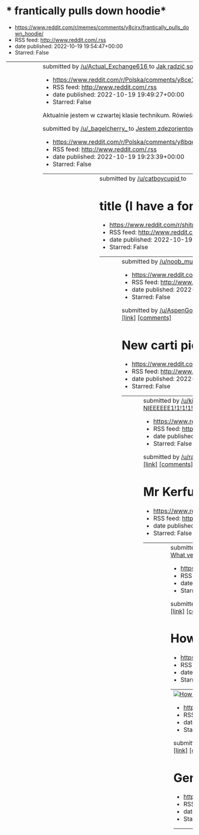 # * frantically pulls down hoodie*
 - https://www.reddit.com/r/memes/comments/y8cirx/frantically_pulls_down_hoodie/
 - RSS feed: http://www.reddit.com/.rss
 - date published: 2022-10-19 19:54:47+00:00
 - Starred: False

<table> <tr><td> <a href="https://www.reddit.com/r/memes/comments/y8cirx/frantically_pulls_down_hoodie/"> <img alt="* frantically pulls down hoodie*" src="https://preview.redd.it/ueo4x3c5itu91.jpg?width=640&amp;crop=smart&amp;auto=webp&amp;s=969277e99ff9ea90ffd46fbba6e4a20629bed193" title="* frantically pulls down hoodie*" /> </a> </td><td> &#32; submitted by &#32; <a href="https://www.reddit.com/user/Actual_Exchange616"> /u/Actual_Exchange616 </a> &#32; to &#32; <a href="https://www.reddit.com/

# Jak radzić sobie z bullyingiem?
 - https://www.reddit.com/r/Polska/comments/y8ce18/jak_radzić_sobie_z_bullyingiem/
 - RSS feed: http://www.reddit.com/.rss
 - date published: 2022-10-19 19:49:27+00:00
 - Starred: False

<!-- SC_OFF --><div class="md"><p>Aktualnie jestem w czwartej klasie technikum. Rówieśnicy mi dokuczają od 6 klasy szkoły podstawowej. Przez lata próbowałem to po prostu ignorować w nadziei że sobie odpuszczą kiedy zobaczą że mnie to nie rusza...nie pomogło. Nie mogę tak żyć bo to będzie się ciągnąć dalej przez studnia, pracę itd.</p> </div><!-- SC_ON --> &#32; submitted by &#32; <a href="https://www.reddit.com/user/_bagelcherry_"> /u/_bagelcherry_ </a> &#32; to &#32; <a href="https://www.reddit

# Jestem zdezorientowany 🐱 To w koncu fejk czy nie?
 - https://www.reddit.com/r/Polska/comments/y8bqeo/jestem_zdezorientowany_to_w_koncu_fejk_czy_nie/
 - RSS feed: http://www.reddit.com/.rss
 - date published: 2022-10-19 19:23:39+00:00
 - Starred: False

<table> <tr><td> <a href="https://www.reddit.com/r/Polska/comments/y8bqeo/jestem_zdezorientowany_to_w_koncu_fejk_czy_nie/"> <img alt="Jestem zdezorientowany 🐱 To w koncu fejk czy nie?" src="https://preview.redd.it/4x8e3xclctu91.jpg?width=320&amp;crop=smart&amp;auto=webp&amp;s=851693bbc5c009a76bbdf6ce285748df600adb3c" title="Jestem zdezorientowany 🐱 To w koncu fejk czy nie?" /> </a> </td><td> &#32; submitted by &#32; <a href="https://www.reddit.com/user/catboycupid"> /u/catboycupid </a> &#32; to 

# title (I have a fork up my ass)
 - https://www.reddit.com/r/shitposting/comments/y89obm/title_i_have_a_fork_up_my_ass/
 - RSS feed: http://www.reddit.com/.rss
 - date published: 2022-10-19 18:04:07+00:00
 - Starred: False

<table> <tr><td> <a href="https://www.reddit.com/r/shitposting/comments/y89obm/title_i_have_a_fork_up_my_ass/"> <img alt="title (I have a fork up my ass)" src="https://preview.redd.it/s32qqjkeysu91.jpg?width=640&amp;crop=smart&amp;auto=webp&amp;s=01c58ef1f9212220cda147a32727bb8ff92c4d30" title="title (I have a fork up my ass)" /> </a> </td><td> &#32; submitted by &#32; <a href="https://www.reddit.com/user/noob_music_producer"> /u/noob_music_producer </a> &#32; to &#32; <a href="https://www.reddi

# Lady gets arm crushed in a machine
 - https://www.reddit.com/r/CrazyFuckingVideos/comments/y89igi/lady_gets_arm_crushed_in_a_machine/
 - RSS feed: http://www.reddit.com/.rss
 - date published: 2022-10-19 17:57:53+00:00
 - Starred: False

&#32; submitted by &#32; <a href="https://www.reddit.com/user/AspenGoat"> /u/AspenGoat </a> &#32; to &#32; <a href="https://www.reddit.com/r/CrazyFuckingVideos/"> r/CrazyFuckingVideos </a> <br /> <span><a href="https://v.redd.it/mvs3wbb8xsu91">[link]</a></span> &#32; <span><a href="https://www.reddit.com/r/CrazyFuckingVideos/comments/y89igi/lady_gets_arm_crushed_in_a_machine/">[comments]</a></span>

# New carti pic
 - https://www.reddit.com/r/playboicarti/comments/y894d1/new_carti_pic/
 - RSS feed: http://www.reddit.com/.rss
 - date published: 2022-10-19 17:42:04+00:00
 - Starred: False

<table> <tr><td> <a href="https://www.reddit.com/r/playboicarti/comments/y894d1/new_carti_pic/"> <img alt="New carti pic" src="https://preview.redd.it/i35h7f0husu91.jpg?width=640&amp;crop=smart&amp;auto=webp&amp;s=d64683d01bf7466b2718743937541eae6a1ad0be" title="New carti pic" /> </a> </td><td> &#32; submitted by &#32; <a href="https://www.reddit.com/user/killbillrill"> /u/killbillrill </a> &#32; to &#32; <a href="https://www.reddit.com/r/playboicarti/"> r/playboicarti </a> <br /> <span><a href=

# NIEEEEEE1!1!1!1!1!1! ZNOWU
 - https://www.reddit.com/r/Polska_wpz/comments/y88sw1/nieeeeee111111_znowu/
 - RSS feed: http://www.reddit.com/.rss
 - date published: 2022-10-19 17:29:46+00:00
 - Starred: False

&#32; submitted by &#32; <a href="https://www.reddit.com/user/randomlol_2137"> /u/randomlol_2137 </a> &#32; to &#32; <a href="https://www.reddit.com/r/Polska_wpz/"> r/Polska_wpz </a> <br /> <span><a href="https://i.redd.it/c3u2j6s9ssu91.jpg">[link]</a></span> &#32; <span><a href="https://www.reddit.com/r/Polska_wpz/comments/y88sw1/nieeeeee111111_znowu/">[comments]</a></span>

# Mr Kerfuś
 - https://www.reddit.com/r/Polska_wpz/comments/y88lrg/mr_kerfuś/
 - RSS feed: http://www.reddit.com/.rss
 - date published: 2022-10-19 17:21:38+00:00
 - Starred: False

<table> <tr><td> <a href="https://www.reddit.com/r/Polska_wpz/comments/y88lrg/mr_kerfuś/"> <img alt="Mr Kerfuś" src="https://preview.redd.it/9hgtjdosqsu91.png?width=640&amp;crop=smart&amp;auto=webp&amp;s=eb5cd94ffbc1a127c8fd32388054928d02aad05a" title="Mr Kerfuś" /> </a> </td><td> &#32; submitted by &#32; <a href="https://www.reddit.com/user/KloggKimball"> /u/KloggKimball </a> &#32; to &#32; <a href="https://www.reddit.com/r/Polska_wpz/"> r/Polska_wpz </a> <br /> <span><a href="https://i.redd.it

# What vehicle is only driven by assholes?
 - https://www.reddit.com/r/AskReddit/comments/y88k7h/what_vehicle_is_only_driven_by_assholes/
 - RSS feed: http://www.reddit.com/.rss
 - date published: 2022-10-19 17:20:04+00:00
 - Starred: False

&#32; submitted by &#32; <a href="https://www.reddit.com/user/Expwar"> /u/Expwar </a> &#32; to &#32; <a href="https://www.reddit.com/r/AskReddit/"> r/AskReddit </a> <br /> <span><a href="https://www.reddit.com/r/AskReddit/comments/y88k7h/what_vehicle_is_only_driven_by_assholes/">[link]</a></span> &#32; <span><a href="https://www.reddit.com/r/AskReddit/comments/y88k7h/what_vehicle_is_only_driven_by_assholes/">[comments]</a></span>

# How this 15-year-old stood his ground against the harassment and intimidation by the police
 - https://www.reddit.com/r/nextfuckinglevel/comments/y87o8d/how_this_15yearold_stood_his_ground_against_the/
 - RSS feed: http://www.reddit.com/.rss
 - date published: 2022-10-19 16:45:12+00:00
 - Starred: False

<table> <tr><td> <a href="https://www.reddit.com/r/nextfuckinglevel/comments/y87o8d/how_this_15yearold_stood_his_ground_against_the/"> <img alt="How this 15-year-old stood his ground against the harassment and intimidation by the police" src="https://external-preview.redd.it/H6-Hvhf3eVJW1GDTn5SnX2gAxFeW9nurOpwgPKwZtV8.png?width=320&amp;crop=smart&amp;auto=webp&amp;s=807003d146c39a4e8247d9e45b56b338c3b81254" title="How this 15-year-old stood his ground against the harassment and intimidation by t

# What do men want?
 - https://www.reddit.com/r/AskReddit/comments/y87jcr/what_do_men_want/
 - RSS feed: http://www.reddit.com/.rss
 - date published: 2022-10-19 16:39:59+00:00
 - Starred: False

&#32; submitted by &#32; <a href="https://www.reddit.com/user/apexpredatordick"> /u/apexpredatordick </a> &#32; to &#32; <a href="https://www.reddit.com/r/AskReddit/"> r/AskReddit </a> <br /> <span><a href="https://www.reddit.com/r/AskReddit/comments/y87jcr/what_do_men_want/">[link]</a></span> &#32; <span><a href="https://www.reddit.com/r/AskReddit/comments/y87jcr/what_do_men_want/">[comments]</a></span>

# German Police in Chain Armor Arresting someone with an Knife
 - https://www.reddit.com/r/nextfuckinglevel/comments/y873yc/german_police_in_chain_armor_arresting_someone/
 - RSS feed: http://www.reddit.com/.rss
 - date published: 2022-10-19 16:23:05+00:00
 - Starred: False

<table> <tr><td> <a href="https://www.reddit.com/r/nextfuckinglevel/comments/y873yc/german_police_in_chain_armor_arresting_someone/"> <img alt="German Police in Chain Armor Arresting someone with an Knife" src="https://external-preview.redd.it/HLLNdNENhRn_AaCtsw-_AB5iOcxUOa2bhVdKhNqR8iM.png?width=320&amp;crop=smart&amp;auto=webp&amp;s=94272d91c857813039ecca2ffba5635301d7e78f" title="German Police in Chain Armor Arresting someone with an Knife" /> </a> </td><td> &#32; submitted by &#32; <a href="

# Based Europe?
 - https://www.reddit.com/r/shitposting/comments/y86yy8/based_europe/
 - RSS feed: http://www.reddit.com/.rss
 - date published: 2022-10-19 16:17:40+00:00
 - Starred: False

<table> <tr><td> <a href="https://www.reddit.com/r/shitposting/comments/y86yy8/based_europe/"> <img alt="Based Europe?" src="https://preview.redd.it/83lsnusefsu91.jpg?width=640&amp;crop=smart&amp;auto=webp&amp;s=80794c38c2d7bef9e1f2ab62ea8c163b0d243264" title="Based Europe?" /> </a> </td><td> &#32; submitted by &#32; <a href="https://www.reddit.com/user/Opening-Clerk-6441"> /u/Opening-Clerk-6441 </a> &#32; to &#32; <a href="https://www.reddit.com/r/shitposting/"> r/shitposting </a> <br /> <span>

# Why are the Americas so much further north in EU4 compared to real life?
 - https://www.reddit.com/r/eu4/comments/y86rld/why_are_the_americas_so_much_further_north_in_eu4/
 - RSS feed: http://www.reddit.com/.rss
 - date published: 2022-10-19 16:09:56+00:00
 - Starred: False

<table> <tr><td> <a href="https://www.reddit.com/r/eu4/comments/y86rld/why_are_the_americas_so_much_further_north_in_eu4/"> <img alt="Why are the Americas so much further north in EU4 compared to real life?" src="https://b.thumbs.redditmedia.com/lj65WRrxJhE5ChogEZgzKrGltvPatQQ1XUVF2xMhp0U.jpg" title="Why are the Americas so much further north in EU4 compared to real life?" /> </a> </td><td> &#32; submitted by &#32; <a href="https://www.reddit.com/user/PotemkinEmpire"> /u/PotemkinEmpire </a> &#32

# wiek to tylko liczba (tak jak ilość więzionych przeze mnie bośniaków)
 - https://www.reddit.com/r/okkolegauposledzony/comments/y854tf/wiek_to_tylko_liczba_tak_jak_ilość_więzionych/
 - RSS feed: http://www.reddit.com/.rss
 - date published: 2022-10-19 15:05:29+00:00
 - Starred: False

<table> <tr><td> <a href="https://www.reddit.com/r/okkolegauposledzony/comments/y854tf/wiek_to_tylko_liczba_tak_jak_ilość_więzionych/"> <img alt="wiek to tylko liczba (tak jak ilość więzionych przeze mnie bośniaków)" src="https://preview.redd.it/23cq646j2su91.jpg?width=640&amp;crop=smart&amp;auto=webp&amp;s=ddb0263ba386560535b6a7d70565e075e7cf3c58" title="wiek to tylko liczba (tak jak ilość więzionych przeze mnie bośniaków)" /> </a> </td><td> &#32; submitted by &#32; <a href="https://www.reddit.

# New signs are cool
 - https://www.reddit.com/r/Minecraft/comments/y84vya/new_signs_are_cool/
 - RSS feed: http://www.reddit.com/.rss
 - date published: 2022-10-19 14:56:26+00:00
 - Starred: False

<table> <tr><td> <a href="https://www.reddit.com/r/Minecraft/comments/y84vya/new_signs_are_cool/"> <img alt="New signs are cool" src="https://preview.redd.it/vwwlftru0su91.png?width=320&amp;crop=smart&amp;auto=webp&amp;s=8ed6a40c6f744b29573efb5aeb2a3086491a857c" title="New signs are cool" /> </a> </td><td> &#32; submitted by &#32; <a href="https://www.reddit.com/user/Java-Jumper"> /u/Java-Jumper </a> &#32; to &#32; <a href="https://www.reddit.com/r/Minecraft/"> r/Minecraft </a> <br /> <span><a h

# Nieeeeee!!!!!!1!1!1!
 - https://www.reddit.com/r/Polska_wpz/comments/y84t2i/nieeeeee111/
 - RSS feed: http://www.reddit.com/.rss
 - date published: 2022-10-19 14:53:20+00:00
 - Starred: False

<table> <tr><td> <a href="https://www.reddit.com/r/Polska_wpz/comments/y84t2i/nieeeeee111/"> <img alt="Nieeeeee!!!!!!1!1!1!" src="https://preview.redd.it/r81ziaqc0su91.jpg?width=640&amp;crop=smart&amp;auto=webp&amp;s=edbf8e82de4079ea415314689498f2e46ca94e38" title="Nieeeeee!!!!!!1!1!1!" /> </a> </td><td> &#32; submitted by &#32; <a href="https://www.reddit.com/user/randomlol_2137"> /u/randomlol_2137 </a> &#32; to &#32; <a href="https://www.reddit.com/r/Polska_wpz/"> r/Polska_wpz </a> <br /> <spa

# Isn’t that the obvious choice
 - https://www.reddit.com/r/memes/comments/y84lqe/isnt_that_the_obvious_choice/
 - RSS feed: http://www.reddit.com/.rss
 - date published: 2022-10-19 14:44:58+00:00
 - Starred: False

<table> <tr><td> <a href="https://www.reddit.com/r/memes/comments/y84lqe/isnt_that_the_obvious_choice/"> <img alt="Isn’t that the obvious choice" src="https://preview.redd.it/tj17iu3vyru91.jpg?width=640&amp;crop=smart&amp;auto=webp&amp;s=23876033d1087a3269b166ea985c70cff0494d58" title="Isn’t that the obvious choice" /> </a> </td><td> &#32; submitted by &#32; <a href="https://www.reddit.com/user/PrinceEagle22"> /u/PrinceEagle22 </a> &#32; to &#32; <a href="https://www.reddit.com/r/memes/"> r/meme

# messed up
 - https://www.reddit.com/r/discordVideos/comments/y83z6v/messed_up/
 - RSS feed: http://www.reddit.com/.rss
 - date published: 2022-10-19 14:19:26+00:00
 - Starred: False

<table> <tr><td> <a href="https://www.reddit.com/r/discordVideos/comments/y83z6v/messed_up/"> <img alt="messed up" src="https://external-preview.redd.it/wfz5M5VoRZOQjarpUwm3br2JDLE2N4LmwJOl4CcF_fM.png?width=640&amp;crop=smart&amp;auto=webp&amp;s=86f8edf39ee6dd293be18654b78547a626013095" title="messed up" /> </a> </td><td> &#32; submitted by &#32; <a href="https://www.reddit.com/user/AutomaticAd5811"> /u/AutomaticAd5811 </a> &#32; to &#32; <a href="https://www.reddit.com/r/discordVideos/"> r/disc

# Zwrot w narracji Mentzena
 - https://www.reddit.com/r/Polska/comments/y83vhm/zwrot_w_narracji_mentzena/
 - RSS feed: http://www.reddit.com/.rss
 - date published: 2022-10-19 14:15:09+00:00
 - Starred: False

<table> <tr><td> <a href="https://www.reddit.com/r/Polska/comments/y83vhm/zwrot_w_narracji_mentzena/"> <img alt="Zwrot w narracji Mentzena" src="https://preview.redd.it/r8mocczjtru91.jpg?width=640&amp;crop=smart&amp;auto=webp&amp;s=914f6ebfedbd1df150a628bbdd814b88f4cdb3e1" title="Zwrot w narracji Mentzena" /> </a> </td><td> &#32; submitted by &#32; <a href="https://www.reddit.com/user/Bielin_Clash"> /u/Bielin_Clash </a> &#32; to &#32; <a href="https://www.reddit.com/r/Polska/"> r/Polska </a> <br

# What are some of the figures you can't believe the lego designers were allowed to make?
 - https://www.reddit.com/r/lego/comments/y83do1/what_are_some_of_the_figures_you_cant_believe_the/
 - RSS feed: http://www.reddit.com/.rss
 - date published: 2022-10-19 13:54:45+00:00
 - Starred: False

<table> <tr><td> <a href="https://www.reddit.com/r/lego/comments/y83do1/what_are_some_of_the_figures_you_cant_believe_the/"> <img alt="What are some of the figures you can't believe the lego designers were allowed to make?" src="https://preview.redd.it/h5h5v9dwpru91.png?width=640&amp;crop=smart&amp;auto=webp&amp;s=b3c83258368df4cce0c300e99addc5de5a6f9220" title="What are some of the figures you can't believe the lego designers were allowed to make?" /> </a> </td><td> &#32; submitted by &#32; <a 

# Thoughts on the new creative menu?
 - https://www.reddit.com/r/Minecraft/comments/y82q2j/thoughts_on_the_new_creative_menu/
 - RSS feed: http://www.reddit.com/.rss
 - date published: 2022-10-19 13:26:35+00:00
 - Starred: False

<table> <tr><td> <a href="https://www.reddit.com/r/Minecraft/comments/y82q2j/thoughts_on_the_new_creative_menu/"> <img alt="Thoughts on the new creative menu?" src="https://preview.redd.it/rm277ozvkru91.png?width=640&amp;crop=smart&amp;auto=webp&amp;s=7ec5a5e7c8c9993a55e295210375045995ac4338" title="Thoughts on the new creative menu?" /> </a> </td><td> &#32; submitted by &#32; <a href="https://www.reddit.com/user/MetaPop567"> /u/MetaPop567 </a> &#32; to &#32; <a href="https://www.reddit.com/r/Mi

# On this day in 2006, Guy Goma went to the BBC for a job interview, but was mistaken for the expert they due to interview
 - https://www.reddit.com/r/WatchPeopleDieInside/comments/y82mcw/on_this_day_in_2006_guy_goma_went_to_the_bbc_for/
 - RSS feed: http://www.reddit.com/.rss
 - date published: 2022-10-19 13:22:09+00:00
 - Starred: False

<table> <tr><td> <a href="https://www.reddit.com/r/WatchPeopleDieInside/comments/y82mcw/on_this_day_in_2006_guy_goma_went_to_the_bbc_for/"> <img alt="On this day in 2006, Guy Goma went to the BBC for a job interview, but was mistaken for the expert they due to interview" src="https://external-preview.redd.it/xQyDqjKlsTpzkCE3JcHN_JPBNpPRMVnEs8c7a3WXcK8.png?width=320&amp;crop=smart&amp;auto=webp&amp;s=17db497d616f647e01a20ea1e927959c12a157be" title="On this day in 2006, Guy Goma went to the BBC fo

# No cóż
 - https://www.reddit.com/r/Polska_wpz/comments/y82c0m/no_cóż/
 - RSS feed: http://www.reddit.com/.rss
 - date published: 2022-10-19 13:09:43+00:00
 - Starred: False

<table> <tr><td> <a href="https://www.reddit.com/r/Polska_wpz/comments/y82c0m/no_cóż/"> <img alt="No cóż" src="https://preview.redd.it/ezhdnjbvhru91.png?width=640&amp;crop=smart&amp;auto=webp&amp;s=89a54ff036da7a2dcd961c41603cf8e0cfdaf0d7" title="No cóż" /> </a> </td><td> &#32; submitted by &#32; <a href="https://www.reddit.com/user/Pjoter12"> /u/Pjoter12 </a> &#32; to &#32; <a href="https://www.reddit.com/r/Polska_wpz/"> r/Polska_wpz </a> <br /> <span><a href="https://i.redd.it/ezhdnjbvhru91.pn

# We doing this?
 - https://www.reddit.com/r/ProgrammerHumor/comments/y8281l/we_doing_this/
 - RSS feed: http://www.reddit.com/.rss
 - date published: 2022-10-19 13:04:57+00:00
 - Starred: False

<table> <tr><td> <a href="https://www.reddit.com/r/ProgrammerHumor/comments/y8281l/we_doing_this/"> <img alt="We doing this?" src="https://preview.redd.it/xhm1tfm0hru91.png?width=640&amp;crop=smart&amp;auto=webp&amp;s=1650c821161be3e847f394193f9b0246f17f2e45" title="We doing this?" /> </a> </td><td> &#32; submitted by &#32; <a href="https://www.reddit.com/user/Infamous-Date-355"> /u/Infamous-Date-355 </a> &#32; to &#32; <a href="https://www.reddit.com/r/ProgrammerHumor/"> r/ProgrammerHumor </a> 

# Those guys have a serious problem
 - https://www.reddit.com/r/whenthe/comments/y81x40/those_guys_have_a_serious_problem/
 - RSS feed: http://www.reddit.com/.rss
 - date published: 2022-10-19 12:51:23+00:00
 - Starred: False

<table> <tr><td> <a href="https://www.reddit.com/r/whenthe/comments/y81x40/those_guys_have_a_serious_problem/"> <img alt="Those guys have a serious problem" src="https://preview.redd.it/owva1fyleru91.gif?width=320&amp;crop=smart&amp;s=c7c887d04e88dba5011200af8f7744d90115f843" title="Those guys have a serious problem" /> </a> </td><td> &#32; submitted by &#32; <a href="https://www.reddit.com/user/Gatt__"> /u/Gatt__ </a> &#32; to &#32; <a href="https://www.reddit.com/r/whenthe/"> r/whenthe </a> <b

# 👍
 - https://www.reddit.com/r/shitposting/comments/y81p85/_/
 - RSS feed: http://www.reddit.com/.rss
 - date published: 2022-10-19 12:41:20+00:00
 - Starred: False

<table> <tr><td> <a href="https://www.reddit.com/r/shitposting/comments/y81p85/_/"> <img alt="👍" src="https://preview.redd.it/x202furpcru91.jpg?width=640&amp;crop=smart&amp;auto=webp&amp;s=8404a18957a2bf37ebc74de7ac2c1fb7860fddbf" title="👍" /> </a> </td><td> &#32; submitted by &#32; <a href="https://www.reddit.com/user/Mighty-Pirate"> /u/Mighty-Pirate </a> &#32; to &#32; <a href="https://www.reddit.com/r/shitposting/"> r/shitposting </a> <br /> <span><a href="https://i.redd.it/x202furpcru91.jpg"

# Instead of a brush, my parents have a toilet spear.
 - https://www.reddit.com/r/mildlyinteresting/comments/y81hnd/instead_of_a_brush_my_parents_have_a_toilet_spear/
 - RSS feed: http://www.reddit.com/.rss
 - date published: 2022-10-19 12:31:31+00:00
 - Starred: False

<table> <tr><td> <a href="https://www.reddit.com/r/mildlyinteresting/comments/y81hnd/instead_of_a_brush_my_parents_have_a_toilet_spear/"> <img alt="Instead of a brush, my parents have a toilet spear." src="https://preview.redd.it/uybktos1bru91.jpg?width=640&amp;crop=smart&amp;auto=webp&amp;s=e485d39554867845f575724a7a304a6308fb34b6" title="Instead of a brush, my parents have a toilet spear." /> </a> </td><td> &#32; submitted by &#32; <a href="https://www.reddit.com/user/eklykov"> /u/eklykov </a>

# best feeling ever
 - https://www.reddit.com/r/memes/comments/y811hy/best_feeling_ever/
 - RSS feed: http://www.reddit.com/.rss
 - date published: 2022-10-19 12:10:08+00:00
 - Starred: False

<table> <tr><td> <a href="https://www.reddit.com/r/memes/comments/y811hy/best_feeling_ever/"> <img alt="best feeling ever" src="https://preview.redd.it/o123dz097ru91.jpg?width=640&amp;crop=smart&amp;auto=webp&amp;s=85f720bb819ef2482178c8e5625676742c59f981" title="best feeling ever" /> </a> </td><td> &#32; submitted by &#32; <a href="https://www.reddit.com/user/Ragemili"> /u/Ragemili </a> &#32; to &#32; <a href="https://www.reddit.com/r/memes/"> r/memes </a> <br /> <span><a href="https://i.redd.i

# Which one bro
 - https://www.reddit.com/r/memes/comments/y80vpw/which_one_bro/
 - RSS feed: http://www.reddit.com/.rss
 - date published: 2022-10-19 12:02:29+00:00
 - Starred: False

<table> <tr><td> <a href="https://www.reddit.com/r/memes/comments/y80vpw/which_one_bro/"> <img alt="Which one bro" src="https://preview.redd.it/eo7jffwv5ru91.jpg?width=640&amp;crop=smart&amp;auto=webp&amp;s=88879e78b0e4d7feaaac7490dd397fbd0d47bbec" title="Which one bro" /> </a> </td><td> &#32; submitted by &#32; <a href="https://www.reddit.com/user/LORE-above-ALL09"> /u/LORE-above-ALL09 </a> &#32; to &#32; <a href="https://www.reddit.com/r/memes/"> r/memes </a> <br /> <span><a href="https://i.re

# Ja was wszystkich nienawidzę
 - https://www.reddit.com/r/Polska_wpz/comments/y80djo/ja_was_wszystkich_nienawidzę/
 - RSS feed: http://www.reddit.com/.rss
 - date published: 2022-10-19 11:38:23+00:00
 - Starred: False

<table> <tr><td> <a href="https://www.reddit.com/r/Polska_wpz/comments/y80djo/ja_was_wszystkich_nienawidzę/"> <img alt="Ja was wszystkich nienawidzę" src="https://preview.redd.it/ai881ko91ru91.jpg?width=320&amp;crop=smart&amp;auto=webp&amp;s=4fe4b96adc7389934d86b164dbf7664ceb10f271" title="Ja was wszystkich nienawidzę" /> </a> </td><td> &#32; submitted by &#32; <a href="https://www.reddit.com/user/SoldMomForWater"> /u/SoldMomForWater </a> &#32; to &#32; <a href="https://www.reddit.com/r/Polska_w

# Is Tymbark exporting their products or is it a cheap imitation?
 - https://www.reddit.com/r/poland/comments/y7zyvx/is_tymbark_exporting_their_products_or_is_it_a/
 - RSS feed: http://www.reddit.com/.rss
 - date published: 2022-10-19 11:17:45+00:00
 - Starred: False

<table> <tr><td> <a href="https://www.reddit.com/r/poland/comments/y7zyvx/is_tymbark_exporting_their_products_or_is_it_a/"> <img alt="Is Tymbark exporting their products or is it a cheap imitation?" src="https://preview.redd.it/q7ak481wxqu91.jpg?width=640&amp;crop=smart&amp;auto=webp&amp;s=2d7c90293a0c2d21b32bc66a9aacbc544b490919" title="Is Tymbark exporting their products or is it a cheap imitation?" /> </a> </td><td> <!-- SC_OFF --><div class="md"><p>I bought it at my vacation in Budapest</p> 

# Passive Income
 - https://www.reddit.com/r/facepalm/comments/y7zxaj/passive_income/
 - RSS feed: http://www.reddit.com/.rss
 - date published: 2022-10-19 11:15:18+00:00
 - Starred: False

<table> <tr><td> <a href="https://www.reddit.com/r/facepalm/comments/y7zxaj/passive_income/"> <img alt="Passive Income" src="https://preview.redd.it/fwdmy1uexqu91.png?width=320&amp;crop=smart&amp;auto=webp&amp;s=5b83d1d90319b217bd9982719ebb36fdde44e957" title="Passive Income" /> </a> </td><td> &#32; submitted by &#32; <a href="https://www.reddit.com/user/Flashycope"> /u/Flashycope </a> &#32; to &#32; <a href="https://www.reddit.com/r/facepalm/"> r/facepalm </a> <br /> <span><a href="https://i.re

# Karfuś- największy polski Crusher UwU
 - https://www.reddit.com/r/Polska_wpz/comments/y7zuxh/karfuś_największy_polski_crusher_uwu/
 - RSS feed: http://www.reddit.com/.rss
 - date published: 2022-10-19 11:11:55+00:00
 - Starred: False

<table> <tr><td> <a href="https://www.reddit.com/r/Polska_wpz/comments/y7zuxh/karfuś_największy_polski_crusher_uwu/"> <img alt="Karfuś- największy polski Crusher UwU" src="https://preview.redd.it/mto15c2vwqu91.jpg?width=640&amp;crop=smart&amp;auto=webp&amp;s=2475b0f383c6215a9c8fad93147def3b63a75bf3" title="Karfuś- największy polski Crusher UwU" /> </a> </td><td> &#32; submitted by &#32; <a href="https://www.reddit.com/user/ThatAstraVerde"> /u/ThatAstraVerde </a> &#32; to &#32; <a href="https://w

# Pitbull saves chihuahua from drowning in São Paulo
 - https://www.reddit.com/r/nextfuckinglevel/comments/y7zixe/pitbull_saves_chihuahua_from_drowning_in_são_paulo/
 - RSS feed: http://www.reddit.com/.rss
 - date published: 2022-10-19 10:54:51+00:00
 - Starred: False

<table> <tr><td> <a href="https://www.reddit.com/r/nextfuckinglevel/comments/y7zixe/pitbull_saves_chihuahua_from_drowning_in_são_paulo/"> <img alt="Pitbull saves chihuahua from drowning in São Paulo" src="https://external-preview.redd.it/eWClPWRFVr6urTuIepnLJHScBEpzBkDaed6M6PoDlz0.png?width=640&amp;crop=smart&amp;auto=webp&amp;s=27ff4efb8598341061011d6c7c4cba522f53059e" title="Pitbull saves chihuahua from drowning in São Paulo" /> </a> </td><td> &#32; submitted by &#32; <a href="https://www.redd

# [LEC Wooloo] [Sources] Bot laner Flakked and Jungler Jankos have been allowed to explore their options as they will not be a part of G2 Esports roster next year.
 - https://www.reddit.com/r/leagueoflegends/comments/y7zgki/lec_wooloo_sources_bot_laner_flakked_and_jungler/
 - RSS feed: http://www.reddit.com/.rss
 - date published: 2022-10-19 10:51:04+00:00
 - Starred: False

<!-- SC_OFF --><div class="md"><p>LEC Wooloo just tweeted that flakked and jankos might be out of G2 for next year and are allowed to explore other options</p> <p>[Sources] Bot laner Flakked and Jungler Jankos have been allowed to explore their options as they will not be a part of G2 Esports roster next year.</p> <p>Tweet: <a href="https://twitter.com/LEC_Wooloo/status/1582685150642843648">https://twitter.com/LEC_Wooloo/status/1582685150642843648</a></p> <p>Jankos reply on the wooloo tweet: <a 

# Quo Vadis Polsko?
 - https://www.reddit.com/r/Polska/comments/y7yvqd/quo_vadis_polsko/
 - RSS feed: http://www.reddit.com/.rss
 - date published: 2022-10-19 10:18:36+00:00
 - Starred: False

<table> <tr><td> <a href="https://www.reddit.com/r/Polska/comments/y7yvqd/quo_vadis_polsko/"> <img alt="Quo Vadis Polsko?" src="https://preview.redd.it/t67dgk9cnqu91.jpg?width=640&amp;crop=smart&amp;auto=webp&amp;s=a7667c894022baf52f76cc4fb1253c9d2c96cce2" title="Quo Vadis Polsko?" /> </a> </td><td> &#32; submitted by &#32; <a href="https://www.reddit.com/user/waitaminutewhereiam"> /u/waitaminutewhereiam </a> &#32; to &#32; <a href="https://www.reddit.com/r/Polska/"> r/Polska </a> <br /> <span><

# Kerfuś 🥵🥵
 - https://www.reddit.com/r/okkolegauposledzony/comments/y7yh4c/kerfuś/
 - RSS feed: http://www.reddit.com/.rss
 - date published: 2022-10-19 09:57:41+00:00
 - Starred: False

<table> <tr><td> <a href="https://www.reddit.com/r/okkolegauposledzony/comments/y7yh4c/kerfuś/"> <img alt="Kerfuś 🥵🥵" src="https://preview.redd.it/2bael5cmjqu91.jpg?width=640&amp;crop=smart&amp;auto=webp&amp;s=c7ea56f73e7f65237234b31628c2aa335a9ba48d" title="Kerfuś 🥵🥵" /> </a> </td><td> &#32; submitted by &#32; <a href="https://www.reddit.com/user/KapitanJa"> /u/KapitanJa </a> &#32; to &#32; <a href="https://www.reddit.com/r/okkolegauposledzony/"> r/okkolegauposledzony </a> <br /> <span><a href=

# It’s been enough
 - https://www.reddit.com/r/memes/comments/y7y0nw/its_been_enough/
 - RSS feed: http://www.reddit.com/.rss
 - date published: 2022-10-19 09:32:10+00:00
 - Starred: False

<table> <tr><td> <a href="https://www.reddit.com/r/memes/comments/y7y0nw/its_been_enough/"> <img alt="It’s been enough" src="https://preview.redd.it/k2tomtd2fqu91.jpg?width=640&amp;crop=smart&amp;auto=webp&amp;s=c9373d1668ca6565508ca41b0157445c493bb13f" title="It’s been enough" /> </a> </td><td> &#32; submitted by &#32; <a href="https://www.reddit.com/user/UnfixedMinecraftBug"> /u/UnfixedMinecraftBug </a> &#32; to &#32; <a href="https://www.reddit.com/r/memes/"> r/memes </a> <br /> <span><a href

# Kerfuś is tired of your bullshit. Uczyłam sie rysować żeby tworzyć taki shitpost.
 - https://www.reddit.com/r/Polska_wpz/comments/y7xvqz/kerfuś_is_tired_of_your_bullshit_uczyłam_sie/
 - RSS feed: http://www.reddit.com/.rss
 - date published: 2022-10-19 09:24:12+00:00
 - Starred: False

<table> <tr><td> <a href="https://www.reddit.com/r/Polska_wpz/comments/y7xvqz/kerfuś_is_tired_of_your_bullshit_uczyłam_sie/"> <img alt="Kerfuś is tired of your bullshit. Uczyłam sie rysować żeby tworzyć taki shitpost." src="https://preview.redd.it/hftd06k8cqu91.png?width=640&amp;crop=smart&amp;auto=webp&amp;s=a05db59b3e9a404fa84431ec0e56d37c4356e58e" title="Kerfuś is tired of your bullshit. Uczyłam sie rysować żeby tworzyć taki shitpost." /> </a> </td><td> &#32; submitted by &#32; <a href="https

# *commencing neuron activation*
 - https://www.reddit.com/r/shitposting/comments/y7xqzi/commencing_neuron_activation/
 - RSS feed: http://www.reddit.com/.rss
 - date published: 2022-10-19 09:16:25+00:00
 - Starred: False

<table> <tr><td> <a href="https://www.reddit.com/r/shitposting/comments/y7xqzi/commencing_neuron_activation/"> <img alt="*commencing neuron activation*" src="https://preview.redd.it/ib8c54z8cqu91.jpg?width=640&amp;crop=smart&amp;auto=webp&amp;s=78c4765968ab16ce5e1a26ff531de5845dcdd6ba" title="*commencing neuron activation*" /> </a> </td><td> &#32; submitted by &#32; <a href="https://www.reddit.com/user/Recoil_Eyers"> /u/Recoil_Eyers </a> &#32; to &#32; <a href="https://www.reddit.com/r/shitposti

# co oni ci zrobili (kradzione)
 - https://www.reddit.com/r/okkolegauposledzony/comments/y7xd48/co_oni_ci_zrobili_kradzione/
 - RSS feed: http://www.reddit.com/.rss
 - date published: 2022-10-19 08:52:47+00:00
 - Starred: False

<table> <tr><td> <a href="https://www.reddit.com/r/okkolegauposledzony/comments/y7xd48/co_oni_ci_zrobili_kradzione/"> <img alt="co oni ci zrobili (kradzione)" src="https://external-preview.redd.it/FtMxmzq2GET3sPjPjni3pYn-oeaJ4hmLXEqFNVCJuKE.gif?width=640&amp;crop=smart&amp;s=9f33c8121dd4f3b8b7f7616f3b497ffc159db9ed" title="co oni ci zrobili (kradzione)" /> </a> </td><td> &#32; submitted by &#32; <a href="https://www.reddit.com/user/certifiedgamer08"> /u/certifiedgamer08 </a> &#32; to &#32; <a hr

# it teaches Italian
 - https://www.reddit.com/r/ShitPostCrusaders/comments/y7xajg/it_teaches_italian/
 - RSS feed: http://www.reddit.com/.rss
 - date published: 2022-10-19 08:48:10+00:00
 - Starred: False

<table> <tr><td> <a href="https://www.reddit.com/r/ShitPostCrusaders/comments/y7xajg/it_teaches_italian/"> <img alt="it teaches Italian" src="https://preview.redd.it/qiuxfom77qu91.jpg?width=320&amp;crop=smart&amp;auto=webp&amp;s=112c7479a55401fe409451002a3003d2b725a5f0" title="it teaches Italian" /> </a> </td><td> &#32; submitted by &#32; <a href="https://www.reddit.com/user/Mikedaddy36"> /u/Mikedaddy36 </a> &#32; to &#32; <a href="https://www.reddit.com/r/ShitPostCrusaders/"> r/ShitPostCrusader

# Rosyjska księgarnia otwiera się w Warszawie
 - https://www.reddit.com/r/Polska/comments/y7x11i/rosyjska_księgarnia_otwiera_się_w_warszawie/
 - RSS feed: http://www.reddit.com/.rss
 - date published: 2022-10-19 08:31:38+00:00
 - Starred: False

<!-- SC_OFF --><div class="md"><p>Witam, 28.10 w Galerii Północnej otwiera się rosyjska księgarnia która ma wyłącznie książki w języku rosyjskim oraz sprzedaje propagandystka literaturę (np. Zakhar Prilepin, Aksenow itd); Sporo książek chwalących ZSRR oraz Imperium Rosyjskie.</p> <p>Czy można by bylo z tym gównem coś zrobić? Ja naprawdopodobniej wybieram się na happening, bo to jest way too much dla mnie</p> <p><a href="https://mnogoknig.pl/ru/search/%D0%97%D0%B0%D1%85%D0%B0%D1%80%20%D0%9F%D1%80

# Cursed Ford
 - https://www.reddit.com/r/cursedcomments/comments/y7wxyl/cursed_ford/
 - RSS feed: http://www.reddit.com/.rss
 - date published: 2022-10-19 08:26:20+00:00
 - Starred: False

<table> <tr><td> <a href="https://www.reddit.com/r/cursedcomments/comments/y7wxyl/cursed_ford/"> <img alt="Cursed Ford" src="https://preview.redd.it/w6gzr6mb3qu91.jpg?width=640&amp;crop=smart&amp;auto=webp&amp;s=fed80865f779b404d461d514279a7d14d040203e" title="Cursed Ford" /> </a> </td><td> &#32; submitted by &#32; <a href="https://www.reddit.com/user/SAinzv"> /u/SAinzv </a> &#32; to &#32; <a href="https://www.reddit.com/r/cursedcomments/"> r/cursedcomments </a> <br /> <span><a href="https://i.r

# Co do knagi papaja‽
 - https://www.reddit.com/r/Polska_wpz/comments/y7wvif/co_do_knagi_papaja/
 - RSS feed: http://www.reddit.com/.rss
 - date published: 2022-10-19 08:22:09+00:00
 - Starred: False

<table> <tr><td> <a href="https://www.reddit.com/r/Polska_wpz/comments/y7wvif/co_do_knagi_papaja/"> <img alt="Co do knagi papaja‽" src="https://preview.redd.it/dm9dc2hk2qu91.png?width=320&amp;crop=smart&amp;auto=webp&amp;s=9b07b7e0114d3e4eba6db7e30defff3ce6e58e0e" title="Co do knagi papaja‽" /> </a> </td><td> &#32; submitted by &#32; <a href="https://www.reddit.com/user/Capral_C"> /u/Capral_C </a> &#32; to &#32; <a href="https://www.reddit.com/r/Polska_wpz/"> r/Polska_wpz </a> <br /> <span><a hr

# No właśnie co jest
 - https://www.reddit.com/r/poland/comments/y7wm8d/no_właśnie_co_jest/
 - RSS feed: http://www.reddit.com/.rss
 - date published: 2022-10-19 08:06:08+00:00
 - Starred: False

<table> <tr><td> <a href="https://www.reddit.com/r/poland/comments/y7wm8d/no_właśnie_co_jest/"> <img alt="No właśnie co jest" src="https://preview.redd.it/cjxxn8opzpu91.png?width=320&amp;crop=smart&amp;auto=webp&amp;s=53332b594c8b8511c4dfa21cbe162a27cfa0e74e" title="No właśnie co jest" /> </a> </td><td> &#32; submitted by &#32; <a href="https://www.reddit.com/user/Capral_C"> /u/Capral_C </a> &#32; to &#32; <a href="https://www.reddit.com/r/poland/"> r/poland </a> <br /> <span><a href="https://i.

# Birds are fed by their parents in their infancy. When the time comes to feed themselves, there can be some confusion when the food does not go into their mouth by itself.
 - https://www.reddit.com/r/interestingasfuck/comments/y7wm4h/birds_are_fed_by_their_parents_in_their_infancy/
 - RSS feed: http://www.reddit.com/.rss
 - date published: 2022-10-19 08:05:56+00:00
 - Starred: False

<table> <tr><td> <a href="https://www.reddit.com/r/interestingasfuck/comments/y7wm4h/birds_are_fed_by_their_parents_in_their_infancy/"> <img alt="Birds are fed by their parents in their infancy. When the time comes to feed themselves, there can be some confusion when the food does not go into their mouth by itself." src="https://external-preview.redd.it/TADISwL346Nfx4HZN0czLh5mrHDp3umxLdbVgfFHg_o.png?width=640&amp;crop=smart&amp;auto=webp&amp;s=32493022fa73c024e21e5c20bcfa18879e5881e3" title="Bi

# problems with my name
 - https://www.reddit.com/r/poland/comments/y7wgca/problems_with_my_name/
 - RSS feed: http://www.reddit.com/.rss
 - date published: 2022-10-19 07:56:31+00:00
 - Starred: False

<!-- SC_OFF --><div class="md"><p>Cześć. Hello, I am Czech and now visiting Katowice for the 2nd time. Very beautiful city!! I am often visiting Starbucks and as they ask for my name, they really struggle to understand me. My name is Lucie... I dont want to use the english Lucy... Is there any polish name similar to mine that I could be using?: )</p> </div><!-- SC_ON --> &#32; submitted by &#32; <a href="https://www.reddit.com/user/czechachicka"> /u/czechachicka </a> &#32; to &#32; <a href="http

# sigh.....
 - https://www.reddit.com/r/memes/comments/y7wa6e/sigh/
 - RSS feed: http://www.reddit.com/.rss
 - date published: 2022-10-19 07:45:46+00:00
 - Starred: False

<table> <tr><td> <a href="https://www.reddit.com/r/memes/comments/y7wa6e/sigh/"> <img alt="sigh....." src="https://preview.redd.it/xslcboc0wpu91.gif?width=640&amp;crop=smart&amp;s=f0eb7704b9ce287d84371f2e97c86c1559f946b6" title="sigh....." /> </a> </td><td> &#32; submitted by &#32; <a href="https://www.reddit.com/user/Sweaty_Sandwich-05"> /u/Sweaty_Sandwich-05 </a> &#32; to &#32; <a href="https://www.reddit.com/r/memes/"> r/memes </a> <br /> <span><a href="https://i.redd.it/xslcboc0wpu91.gif">[l

# 🔒 Moment
 - https://www.reddit.com/r/shitposting/comments/y7vxnw/moment/
 - RSS feed: http://www.reddit.com/.rss
 - date published: 2022-10-19 07:24:28+00:00
 - Starred: False

<table> <tr><td> <a href="https://www.reddit.com/r/shitposting/comments/y7vxnw/moment/"> <img alt="🔒 Moment" src="https://preview.redd.it/tbgaza7aspu91.jpg?width=640&amp;crop=smart&amp;auto=webp&amp;s=88f147915191da3c990918b5baaba8c37f7dd421" title="🔒 Moment" /> </a> </td><td> &#32; submitted by &#32; <a href="https://www.reddit.com/user/Senpai_T0ast"> /u/Senpai_T0ast </a> &#32; to &#32; <a href="https://www.reddit.com/r/shitposting/"> r/shitposting </a> <br /> <span><a href="https://i.redd.it/t

# So, ladies and gentlemen, Kiriko is available in comp now. How many of you were able to reach lvl 55 in BP?
 - https://www.reddit.com/r/Overwatch/comments/y7vxd9/so_ladies_and_gentlemen_kiriko_is_available_in/
 - RSS feed: http://www.reddit.com/.rss
 - date published: 2022-10-19 07:24:01+00:00
 - Starred: False

<table> <tr><td> <a href="https://www.reddit.com/r/Overwatch/comments/y7vxd9/so_ladies_and_gentlemen_kiriko_is_available_in/"> <img alt="So, ladies and gentlemen, Kiriko is available in comp now. How many of you were able to reach lvl 55 in BP?" src="https://preview.redd.it/j2mm2h77spu91.png?width=640&amp;crop=smart&amp;auto=webp&amp;s=ed69d288816cd07372120890d639021c88ed5b7c" title="So, ladies and gentlemen, Kiriko is available in comp now. How many of you were able to reach lvl 55 in BP?" /> <

# Belarus says it is unable to pay off debt due to sanctions
 - https://www.reddit.com/r/worldnews/comments/y7vk22/belarus_says_it_is_unable_to_pay_off_debt_due_to/
 - RSS feed: http://www.reddit.com/.rss
 - date published: 2022-10-19 07:01:46+00:00
 - Starred: False

&#32; submitted by &#32; <a href="https://www.reddit.com/user/charmbrood"> /u/charmbrood </a> &#32; to &#32; <a href="https://www.reddit.com/r/worldnews/"> r/worldnews </a> <br /> <span><a href="https://www.reuters.com/world/europe/belarus-says-it-is-unable-pay-off-debt-due-sanctions-2022-10-19/">[link]</a></span> &#32; <span><a href="https://www.reddit.com/r/worldnews/comments/y7vk22/belarus_says_it_is_unable_to_pay_off_debt_due_to/">[comments]</a></span>

# Dosłownie 1984
 - https://www.reddit.com/r/Polska_wpz/comments/y7vezy/dosłownie_1984/
 - RSS feed: http://www.reddit.com/.rss
 - date published: 2022-10-19 06:53:32+00:00
 - Starred: False

&#32; submitted by &#32; <a href="https://www.reddit.com/user/SilverReaper222"> /u/SilverReaper222 </a> &#32; to &#32; <a href="https://www.reddit.com/r/Polska_wpz/"> r/Polska_wpz </a> <br /> <span><a href="https://i.redd.it/js4ej3ermpu91.jpg">[link]</a></span> &#32; <span><a href="https://www.reddit.com/r/Polska_wpz/comments/y7vezy/dosłownie_1984/">[comments]</a></span>

# ¯\_(ツ)_/¯
 - https://www.reddit.com/r/Polska/comments/y7v868/ツ/
 - RSS feed: http://www.reddit.com/.rss
 - date published: 2022-10-19 06:42:34+00:00
 - Starred: False

<table> <tr><td> <a href="https://www.reddit.com/r/Polska/comments/y7v868/ツ/"> <img alt="¯\_(ツ)_/¯" src="https://preview.redd.it/wm2xbulrkpu91.jpg?width=640&amp;crop=smart&amp;auto=webp&amp;s=cc32ff133c82b277d8dd3cb88da5679aa6323b69" title="¯\_(ツ)_/¯" /> </a> </td><td> &#32; submitted by &#32; <a href="https://www.reddit.com/user/DeszczJesienny"> /u/DeszczJesienny </a> &#32; to &#32; <a href="https://www.reddit.com/r/Polska/"> r/Polska </a> <br /> <span><a href="https://i.redd.it/wm2xbulrkpu91.j

# Shrek 5
 - https://www.reddit.com/r/okkolegauposledzony/comments/y7v851/shrek_5/
 - RSS feed: http://www.reddit.com/.rss
 - date published: 2022-10-19 06:42:31+00:00
 - Starred: False

<table> <tr><td> <a href="https://www.reddit.com/r/okkolegauposledzony/comments/y7v851/shrek_5/"> <img alt="Shrek 5" src="https://b.thumbs.redditmedia.com/5hAqRd4v1fGjGYKdoPjrPwiJV0JDxfy1xuyRuv2B5lo.jpg" title="Shrek 5" /> </a> </td><td> &#32; submitted by &#32; <a href="https://www.reddit.com/user/East_Engineering849"> /u/East_Engineering849 </a> &#32; to &#32; <a href="https://www.reddit.com/r/okkolegauposledzony/"> r/okkolegauposledzony </a> <br /> <span><a href="https://www.reddit.com/galler

# Pomysły na zajęcia z 3 letnim dzieckiem
 - https://www.reddit.com/r/Polska/comments/y7v53c/pomysły_na_zajęcia_z_3_letnim_dzieckiem/
 - RSS feed: http://www.reddit.com/.rss
 - date published: 2022-10-19 06:37:32+00:00
 - Starred: False

<!-- SC_OFF --><div class="md"><p>Dobra, tak w skrócie. Na dworze zaczyna być zimno i często pada, więc spacery są minimalne (około 1-3 godzin dziennie). W domu przerobiłyśmy większość bajek, chyba 1/3 książek z okolicznej biblioteki, wspólne rysowanie, wspólne malowanie akwarelami i nie wiem jakie ciekawe zajęcia można jeszcze porobić. Plastelina, ciastolina też była i się jej już nudzi. Wszystkie „gry” typu domino i puzzle już też się znudziły. Byłabym wdzięczna za niezbyt drogie pomysły i nie

# Bardzo ważna lekcja dla wszystkich ^^
 - https://www.reddit.com/r/Polska_wpz/comments/y7usdl/bardzo_ważna_lekcja_dla_wszystkich/
 - RSS feed: http://www.reddit.com/.rss
 - date published: 2022-10-19 06:17:03+00:00
 - Starred: False

<table> <tr><td> <a href="https://www.reddit.com/r/Polska_wpz/comments/y7usdl/bardzo_ważna_lekcja_dla_wszystkich/"> <img alt="Bardzo ważna lekcja dla wszystkich ^^" src="https://preview.redd.it/3auyql69gpu91.jpg?width=640&amp;crop=smart&amp;auto=webp&amp;s=77bf905f68d51dc0ec4577c56e2e9166d298e6c1" title="Bardzo ważna lekcja dla wszystkich ^^" /> </a> </td><td> &#32; submitted by &#32; <a href="https://www.reddit.com/user/HeashiDran"> /u/HeashiDran </a> &#32; to &#32; <a href="https://www.reddit.

# My current one is the golden bomb pick up sound, love the tsss
 - https://www.reddit.com/r/bindingofisaac/comments/y7ub3p/my_current_one_is_the_golden_bomb_pick_up_sound/
 - RSS feed: http://www.reddit.com/.rss
 - date published: 2022-10-19 05:50:09+00:00
 - Starred: False

<table> <tr><td> <a href="https://www.reddit.com/r/bindingofisaac/comments/y7ub3p/my_current_one_is_the_golden_bomb_pick_up_sound/"> <img alt="My current one is the golden bomb pick up sound, love the tsss" src="https://preview.redd.it/rmws8udgbpu91.jpg?width=640&amp;crop=smart&amp;auto=webp&amp;s=c14ac5be11d51c85b45a2a6f6d4631e1cceb2046" title="My current one is the golden bomb pick up sound, love the tsss" /> </a> </td><td> &#32; submitted by &#32; <a href="https://www.reddit.com/user/BroomBen

# I taką kolędę to ja rozumiem.
 - https://www.reddit.com/r/Polska/comments/y7ua1r/i_taką_kolędę_to_ja_rozumiem/
 - RSS feed: http://www.reddit.com/.rss
 - date published: 2022-10-19 05:48:30+00:00
 - Starred: False

<table> <tr><td> <a href="https://www.reddit.com/r/Polska/comments/y7ua1r/i_taką_kolędę_to_ja_rozumiem/"> <img alt="I taką kolędę to ja rozumiem." src="https://preview.redd.it/2tl44vu4bpu91.jpg?width=640&amp;crop=smart&amp;auto=webp&amp;s=52b5561dbf296e4db3e5724fe58e4c380be3efea" title="I taką kolędę to ja rozumiem." /> </a> </td><td> <!-- SC_OFF --><div class="md"><p>Brakuje tylko możliwości zgłoszenia się telefonicznie.</p> </div><!-- SC_ON --> &#32; submitted by &#32; <a href="https://www.red

# I think about this a lot
 - https://www.reddit.com/r/wholesomememes/comments/y7to95/i_think_about_this_a_lot/
 - RSS feed: http://www.reddit.com/.rss
 - date published: 2022-10-19 05:15:19+00:00
 - Starred: False

<table> <tr><td> <a href="https://www.reddit.com/r/wholesomememes/comments/y7to95/i_think_about_this_a_lot/"> <img alt="I think about this a lot" src="https://preview.redd.it/762o79u85pu91.jpg?width=640&amp;crop=smart&amp;auto=webp&amp;s=1d33380b238ff96c92ae5c71f2d55d0da4fdd05a" title="I think about this a lot" /> </a> </td><td> &#32; submitted by &#32; <a href="https://www.reddit.com/user/ChekovsCurlyHair"> /u/ChekovsCurlyHair </a> &#32; to &#32; <a href="https://www.reddit.com/r/wholesomememes

# Jest 7, dopiero co wstałem!
 - https://www.reddit.com/r/Polska_wpz/comments/y7tkkv/jest_7_dopiero_co_wstałem/
 - RSS feed: http://www.reddit.com/.rss
 - date published: 2022-10-19 05:09:57+00:00
 - Starred: False

<table> <tr><td> <a href="https://www.reddit.com/r/Polska_wpz/comments/y7tkkv/jest_7_dopiero_co_wstałem/"> <img alt="Jest 7, dopiero co wstałem!" src="https://preview.redd.it/09npta9a4pu91.jpg?width=320&amp;crop=smart&amp;auto=webp&amp;s=3377235c7ece2340b9574e9ba029b3dfe47be843" title="Jest 7, dopiero co wstałem!" /> </a> </td><td> &#32; submitted by &#32; <a href="https://www.reddit.com/user/DeezTheLmao"> /u/DeezTheLmao </a> &#32; to &#32; <a href="https://www.reddit.com/r/Polska_wpz/"> r/Polsk

# Yuumi can’t even read
 - https://www.reddit.com/r/leagueoflegends/comments/y7tclf/yuumi_cant_even_read/
 - RSS feed: http://www.reddit.com/.rss
 - date published: 2022-10-19 04:59:05+00:00
 - Starred: False

<!-- SC_OFF --><div class="md"><p>She can’t read. According to her lore, the book itself contains text necessary to produce magic, but since it’s also sentient, Yuumi doesn’t even need to be literate to do jack shit because the book just does everything itself anyways. She literally could not read the title to the book itself and just gave up and called it “Book” as it’s name. Doesn’t she feel absolutely fucking stupid knowing she’s always so close to a book she can’t even read? Like, everybody 

# An entire auditorium of parents stops to shut down a racist dad at a school board meeting in Michigan
 - https://www.reddit.com/r/interestingasfuck/comments/y7tcbi/an_entire_auditorium_of_parents_stops_to_shut/
 - RSS feed: http://www.reddit.com/.rss
 - date published: 2022-10-19 04:58:41+00:00
 - Starred: False

<table> <tr><td> <a href="https://www.reddit.com/r/interestingasfuck/comments/y7tcbi/an_entire_auditorium_of_parents_stops_to_shut/"> <img alt="An entire auditorium of parents stops to shut down a racist dad at a school board meeting in Michigan" src="https://external-preview.redd.it/KGzm9nVnhNAw7UMehcdy8exFQNDavJnZeNwhI2EpPac.png?width=640&amp;crop=smart&amp;auto=webp&amp;s=3e5751cbcf38401bfa33132322fa548650fd463c" title="An entire auditorium of parents stops to shut down a racist dad at a scho

# You are sentenced to death and the judge lets you pick whatever you want as your execution method, what do you pick?
 - https://www.reddit.com/r/AskReddit/comments/y7t6d2/you_are_sentenced_to_death_and_the_judge_lets_you/
 - RSS feed: http://www.reddit.com/.rss
 - date published: 2022-10-19 04:49:37+00:00
 - Starred: False

&#32; submitted by &#32; <a href="https://www.reddit.com/user/AndreLinoge55"> /u/AndreLinoge55 </a> &#32; to &#32; <a href="https://www.reddit.com/r/AskReddit/"> r/AskReddit </a> <br /> <span><a href="https://www.reddit.com/r/AskReddit/comments/y7t6d2/you_are_sentenced_to_death_and_the_judge_lets_you/">[link]</a></span> &#32; <span><a href="https://www.reddit.com/r/AskReddit/comments/y7t6d2/you_are_sentenced_to_death_and_the_judge_lets_you/">[comments]</a></span>

# Scaramouche Boss Size in Mondstadt and in Nahida's Burst in The Chasm
 - https://www.reddit.com/r/Genshin_Impact_Leaks/comments/y7t1yk/scaramouche_boss_size_in_mondstadt_and_in_nahidas/
 - RSS feed: http://www.reddit.com/.rss
 - date published: 2022-10-19 04:43:00+00:00
 - Starred: False

&#32; submitted by &#32; <a href="https://www.reddit.com/user/LiterallyANoob"> /u/LiterallyANoob </a> &#32; to &#32; <a href="https://www.reddit.com/r/Genshin_Impact_Leaks/"> r/Genshin_Impact_Leaks </a> <br /> <span><a href="https://v.redd.it/4udymhq3xou91">[link]</a></span> &#32; <span><a href="https://www.reddit.com/r/Genshin_Impact_Leaks/comments/y7t1yk/scaramouche_boss_size_in_mondstadt_and_in_nahidas/">[comments]</a></span>

# Am I the only one who thinks the bamboo texture isn't great?
 - https://www.reddit.com/r/Minecraft/comments/y7sum2/am_i_the_only_one_who_thinks_the_bamboo_texture/
 - RSS feed: http://www.reddit.com/.rss
 - date published: 2022-10-19 04:32:21+00:00
 - Starred: False

<table> <tr><td> <a href="https://www.reddit.com/r/Minecraft/comments/y7sum2/am_i_the_only_one_who_thinks_the_bamboo_texture/"> <img alt="Am I the only one who thinks the bamboo texture isn't great?" src="https://preview.redd.it/n12ehgpkxou91.jpg?width=640&amp;crop=smart&amp;auto=webp&amp;s=8f8529306deed4f232823e8dbd8dd58d30779b0b" title="Am I the only one who thinks the bamboo texture isn't great?" /> </a> </td><td> &#32; submitted by &#32; <a href="https://www.reddit.com/user/Cathalisfallingap

# Do you guys agree with Johnny Silverhand’s “don’t trust any corpos” rule?
 - https://www.reddit.com/r/cyberpunkgame/comments/y7scs5/do_you_guys_agree_with_johnny_silverhands_dont/
 - RSS feed: http://www.reddit.com/.rss
 - date published: 2022-10-19 04:07:27+00:00
 - Starred: False

<table> <tr><td> <a href="https://www.reddit.com/r/cyberpunkgame/comments/y7scs5/do_you_guys_agree_with_johnny_silverhands_dont/"> <img alt="Do you guys agree with Johnny Silverhand’s “don’t trust any corpos” rule?" src="https://preview.redd.it/yv1l1ds4tou91.jpg?width=640&amp;crop=smart&amp;auto=webp&amp;s=3a74b60045dbe18facbca4626399a601548d7f48" title="Do you guys agree with Johnny Silverhand’s “don’t trust any corpos” rule?" /> </a> </td><td> &#32; submitted by &#32; <a href="https://www.redd

# Use pruning shears
 - https://www.reddit.com/r/memes/comments/y7s4bw/use_pruning_shears/
 - RSS feed: http://www.reddit.com/.rss
 - date published: 2022-10-19 03:56:02+00:00
 - Starred: False

<table> <tr><td> <a href="https://www.reddit.com/r/memes/comments/y7s4bw/use_pruning_shears/"> <img alt="Use pruning shears" src="https://preview.redd.it/rqmxa9i3rou91.jpg?width=320&amp;crop=smart&amp;auto=webp&amp;s=6cb18cfce1436a02f91b79d13aeb0841713f4bf4" title="Use pruning shears" /> </a> </td><td> &#32; submitted by &#32; <a href="https://www.reddit.com/user/patience4patenthood"> /u/patience4patenthood </a> &#32; to &#32; <a href="https://www.reddit.com/r/memes/"> r/memes </a> <br /> <span>

# Good job, kid
 - https://www.reddit.com/r/memes/comments/y7s097/good_job_kid/
 - RSS feed: http://www.reddit.com/.rss
 - date published: 2022-10-19 03:50:27+00:00
 - Starred: False

<table> <tr><td> <a href="https://www.reddit.com/r/memes/comments/y7s097/good_job_kid/"> <img alt="Good job, kid" src="https://preview.redd.it/46whj2k3qou91.jpg?width=640&amp;crop=smart&amp;auto=webp&amp;s=6781c48fb5c3b994ed905fc2720e73cbe9025070" title="Good job, kid" /> </a> </td><td> &#32; submitted by &#32; <a href="https://www.reddit.com/user/Elron-Cupboard"> /u/Elron-Cupboard </a> &#32; to &#32; <a href="https://www.reddit.com/r/memes/"> r/memes </a> <br /> <span><a href="https://i.redd.it

# Every time I go to Walmart to grocery shop for the last two years, I walk by the electronics to see if they have a ps5. It’s never happened. That changed today. My step son is going to lose his shit at Christmas.
 - https://www.reddit.com/r/gaming/comments/y7r675/every_time_i_go_to_walmart_to_grocery_shop_for/
 - RSS feed: http://www.reddit.com/.rss
 - date published: 2022-10-19 03:09:19+00:00
 - Starred: False

<table> <tr><td> <a href="https://www.reddit.com/r/gaming/comments/y7r675/every_time_i_go_to_walmart_to_grocery_shop_for/"> <img alt="Every time I go to Walmart to grocery shop for the last two years, I walk by the electronics to see if they have a ps5. It’s never happened. That changed today. My step son is going to lose his shit at Christmas." src="https://preview.redd.it/za21n8hriou91.jpg?width=640&amp;crop=smart&amp;auto=webp&amp;s=7052941db5752639d577bb07f2d9dd628d8e87e9" title="Every time 

# Made an enemy on my first day of work
 - https://www.reddit.com/r/mildlyinfuriating/comments/y7qvvv/made_an_enemy_on_my_first_day_of_work/
 - RSS feed: http://www.reddit.com/.rss
 - date published: 2022-10-19 02:55:50+00:00
 - Starred: False

<table> <tr><td> <a href="https://www.reddit.com/r/mildlyinfuriating/comments/y7qvvv/made_an_enemy_on_my_first_day_of_work/"> <img alt="Made an enemy on my first day of work" src="https://preview.redd.it/biki9mycgou91.jpg?width=640&amp;crop=smart&amp;auto=webp&amp;s=a9b0b543a0d9ab4347212c9340618e00fc7c8e62" title="Made an enemy on my first day of work" /> </a> </td><td> &#32; submitted by &#32; <a href="https://www.reddit.com/user/MagicalKhaos"> /u/MagicalKhaos </a> &#32; to &#32; <a href="https

# My Airbnb estimate - no wonder bookings are down
 - https://www.reddit.com/r/mildlyinfuriating/comments/y7q44i/my_airbnb_estimate_no_wonder_bookings_are_down/
 - RSS feed: http://www.reddit.com/.rss
 - date published: 2022-10-19 02:18:49+00:00
 - Starred: False

<table> <tr><td> <a href="https://www.reddit.com/r/mildlyinfuriating/comments/y7q44i/my_airbnb_estimate_no_wonder_bookings_are_down/"> <img alt="My Airbnb estimate - no wonder bookings are down" src="https://preview.redd.it/wch4ix4r9ou91.jpg?width=640&amp;crop=smart&amp;auto=webp&amp;s=62659e1fdfb735a7c0aa6dcc9a268a55cc46caf4" title="My Airbnb estimate - no wonder bookings are down" /> </a> </td><td> &#32; submitted by &#32; <a href="https://www.reddit.com/user/WSNC-JBR"> /u/WSNC-JBR </a> &#32; 

# B+
 - https://www.reddit.com/r/shitposting/comments/y7pa57/b/
 - RSS feed: http://www.reddit.com/.rss
 - date published: 2022-10-19 01:40:04+00:00
 - Starred: False

<table> <tr><td> <a href="https://www.reddit.com/r/shitposting/comments/y7pa57/b/"> <img alt="B+" src="https://external-preview.redd.it/658WX-XJ68RmomnJkuDXdrKuaFTWTR6_xBuLSHMmsAg.png?width=320&amp;crop=smart&amp;auto=webp&amp;s=25920e9f9b4b89ead170bb08090f5038b38eddaf" title="B+" /> </a> </td><td> &#32; submitted by &#32; <a href="https://www.reddit.com/user/UrMomsFriend1"> /u/UrMomsFriend1 </a> &#32; to &#32; <a href="https://www.reddit.com/r/shitposting/"> r/shitposting </a> <br /> <span><a h

# Meirl
 - https://www.reddit.com/r/meirl/comments/y7p02s/meirl/
 - RSS feed: http://www.reddit.com/.rss
 - date published: 2022-10-19 01:27:04+00:00
 - Starred: False

<table> <tr><td> <a href="https://www.reddit.com/r/meirl/comments/y7p02s/meirl/"> <img alt="Meirl" src="https://preview.redd.it/qbq4w9ri0ou91.jpg?width=640&amp;crop=smart&amp;auto=webp&amp;s=897f9c57fb93bc0490eee0450e875aec9cef80f9" title="Meirl" /> </a> </td><td> &#32; submitted by &#32; <a href="https://www.reddit.com/user/-kyutiepie-"> /u/-kyutiepie- </a> &#32; to &#32; <a href="https://www.reddit.com/r/meirl/"> r/meirl </a> <br /> <span><a href="https://i.redd.it/qbq4w9ri0ou91.jpg">[link]</a

# Bro just gotta ruin a good thing for everyone smfh🤦🏽‍♂️
 - https://www.reddit.com/r/memes/comments/y7onzm/bro_just_gotta_ruin_a_good_thing_for_everyone_smfh/
 - RSS feed: http://www.reddit.com/.rss
 - date published: 2022-10-19 01:11:34+00:00
 - Starred: False

<table> <tr><td> <a href="https://www.reddit.com/r/memes/comments/y7onzm/bro_just_gotta_ruin_a_good_thing_for_everyone_smfh/"> <img alt="Bro just gotta ruin a good thing for everyone smfh🤦🏽‍♂️" src="https://preview.redd.it/snyksr9rxnu91.jpg?width=320&amp;crop=smart&amp;auto=webp&amp;s=c7e7f853401dd1f9da8e633ca2ab81b3ad3bd5b8" title="Bro just gotta ruin a good thing for everyone smfh🤦🏽‍♂️" /> </a> </td><td> &#32; submitted by &#32; <a href="https://www.reddit.com/user/Belugathedog"> /u/Belugathed

# TIL that during a prisoner revolt at Auschwitz in 1944, prisoners threw a particularly brutal SS guard into a lit crematory oven while the guard was still alive.
 - https://www.reddit.com/r/todayilearned/comments/y7ojwg/til_that_during_a_prisoner_revolt_at_auschwitz_in/
 - RSS feed: http://www.reddit.com/.rss
 - date published: 2022-10-19 01:06:22+00:00
 - Starred: False

&#32; submitted by &#32; <a href="https://www.reddit.com/user/Flaxmoore"> /u/Flaxmoore </a> &#32; to &#32; <a href="https://www.reddit.com/r/todayilearned/"> r/todayilearned </a> <br /> <span><a href="https://www.history.co.uk/article/the-great-sonderkommando-revolt-of-1944">[link]</a></span> &#32; <span><a href="https://www.reddit.com/r/todayilearned/comments/y7ojwg/til_that_during_a_prisoner_revolt_at_auschwitz_in/">[comments]</a></span>

# Texas schools send parents DNA kits to identify their kids’ bodies in emergencies
 - https://www.reddit.com/r/nottheonion/comments/y7oeb0/texas_schools_send_parents_dna_kits_to_identify/
 - RSS feed: http://www.reddit.com/.rss
 - date published: 2022-10-19 00:59:35+00:00
 - Starred: False

<table> <tr><td> <a href="https://www.reddit.com/r/nottheonion/comments/y7oeb0/texas_schools_send_parents_dna_kits_to_identify/"> <img alt="Texas schools send parents DNA kits to identify their kids’ bodies in emergencies" src="https://external-preview.redd.it/y09cNjn18NfNPEw8QyjaQ9m-Q806Fy793eFS6ksmsTs.jpg?width=640&amp;crop=smart&amp;auto=webp&amp;s=e0c49055a8ab4774065c3e0c4694e5d5c1e59aff" title="Texas schools send parents DNA kits to identify their kids’ bodies in emergencies" /> </a> </td><

# A 9,000-year-old skeleton was found inside a cave in Cheddar, England, and nicknamed “Cheddar Man”. His DNA was tested and it was concluded that a living relative was teaching history about a 1/2 mile away, tracing back nearly 300 generations.
 - https://www.reddit.com/r/interestingasfuck/comments/y7nxxi/a_9000yearold_skeleton_was_found_inside_a_cave_in/
 - RSS feed: http://www.reddit.com/.rss
 - date published: 2022-10-19 00:38:14+00:00
 - Starred: False

<table> <tr><td> <a href="https://www.reddit.com/r/interestingasfuck/comments/y7nxxi/a_9000yearold_skeleton_was_found_inside_a_cave_in/"> <img alt="A 9,000-year-old skeleton was found inside a cave in Cheddar, England, and nicknamed “Cheddar Man”. His DNA was tested and it was concluded that a living relative was teaching history about a 1/2 mile away, tracing back nearly 300 generations." src="https://preview.redd.it/yjlh5s2trnu91.jpg?width=640&amp;crop=smart&amp;auto=webp&amp;s=5916eb42c8f5275

# Looks like an idiot of the year
 - https://www.reddit.com/r/IdiotsInCars/comments/y7nhto/looks_like_an_idiot_of_the_year/
 - RSS feed: http://www.reddit.com/.rss
 - date published: 2022-10-19 00:17:52+00:00
 - Starred: False

<table> <tr><td> <a href="https://www.reddit.com/r/IdiotsInCars/comments/y7nhto/looks_like_an_idiot_of_the_year/"> <img alt="Looks like an idiot of the year" src="https://external-preview.redd.it/7sLA9GU3HqJl4SsUCeHBbskGsLfmkIeISy3GByVRFRA.png?width=640&amp;crop=smart&amp;auto=webp&amp;s=e43e805132ecb4bf82625abd0e87121651b3d93b" title="Looks like an idiot of the year" /> </a> </td><td> &#32; submitted by &#32; <a href="https://www.reddit.com/user/Bananinio"> /u/Bananinio </a> &#32; to &#32; <a h
